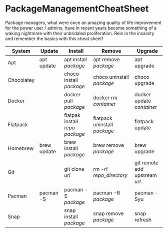 # PackageManagementCheatSheet
Package managers, what were once an amazing quality of life improvement for the power user / admins, have in recent years become something of a waking nightmare with their unbridaled proliferation. Rein in the insainity and remember the basics with this cheat sheet!

| System     	| Update      	| Install                           | Remove                        | Upgrade                     	|
|------------	|-------------	|----------------------------------	|------------------------------	|-----------------------------	|
| Apt        	| apt update  	| apt install *package*           	| apt remove *package*         	| apt upgrade                 	|
| Chocolatey 	|             	| choco install *package*        	  | choco uninstall *package*    	| choco upgrade               	|
| Docker     	|             	| docker pull *package*             | docker rm *container*        	| docker update *container*     |
| Flatpack   	|             	| flatpak install *repo* *package*  | flatpack uninstall *package* 	| flatpack update             	|
| Homebrew   	| brew update 	| brew install *package*            | brew remove *package*        	| brew upgrade                	|
| Git        	|             	| git clone *url*                   | rm -rf *repo_directory*       | git remote add upstream *url* |
| Pacman     	| pacman -S   	| pacman -S *package*            	  | pacman -R *package*          	| pacman -Syu                 	|
| Snap       	|             	| snap install *package*            | snap remove *package*        	| snap refresh                	|
